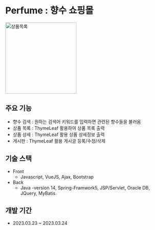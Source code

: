 # Perfume : 향수 쇼핑몰

<img width="222" alt="상품목록" src="https://user-images.githubusercontent.com/113018906/231684387-15be79f3-9110-4b41-ac89-a5fb0f00218e.png">


## 주요 기능
- 향수 검색 : 원하는 검색어 키워드를 입력하면 관련된 향수들을 불러옴
- 상품 목록 : ThymeLeaf 활용하여 상품 목록 출력
- 상품 상세 : ThymeLeaf 활용 상품 상세정보 출력
- 게시판 : ThymeLeaf 활용 게시글 등록/수정/삭제

## 기술 스택
- Front
  - Javascript, VueJS, Ajax, Bootstrap<br>
- Back
  - Java -version 14, Spring-Framwork5, JSP/Servlet, Oracle DB, JQuery, MyBatis

## 개발 기간
- 2023.03.23 ~ 2023.03.24

